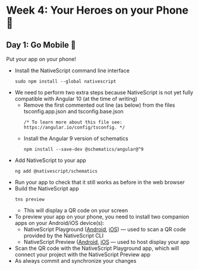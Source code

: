# Week 4: Your Heroes on your Phone :iphone:

## Day 1: Go Mobile :busstop:
Put your app on your phone!
 - Install the NativeScript command line interface
   ```
   sudo npm install --global nativescript
   ```
 - We need to perform two extra steps because NativeScript is not yet fully compatible with Angular 10 (at the time of writing)
   - Remove the first commented out line (as below) from the files tsconfig.app.json and tsconfig.base.json
     ```
     /* To learn more about this file see: https://angular.io/config/tsconfig. */
     ```
   - Install the Angular 9 version of schematics
     ```
     npm install --save-dev @schematics/angular@^9
     ```
 - Add NativeScript to your app
   ```
   ng add @nativescript/schematics
   ```
 - Run your app to check that it still works as before in the web browser
 - Build the NativeScript app
   ```
   tns preview
   ```
   - This will display a QR code on your screen
 - To preview your app on your phone, you need to install two companion apps on your Android/iOS device(s):
   - NativeScript Playground ([Android](https://play.google.com/store/apps/details?id=org.nativescript.play), [iOS](https://apps.apple.com/us/app/nativescript-playground/id1263543946)) — used to scan a QR code provided by the NativeScript CLI
   - NativeScript Preview ([Android](https://play.google.com/store/apps/details?id=org.nativescript.preview), [iOS](https://apps.apple.com/us/app/nativescript-preview/id1264484702) — used to host display your app
 - Scan the QR code with the NativeScript Playground app, which will connect your project with the NativeScript Preview app
 - As always commit and synchronize your changes
